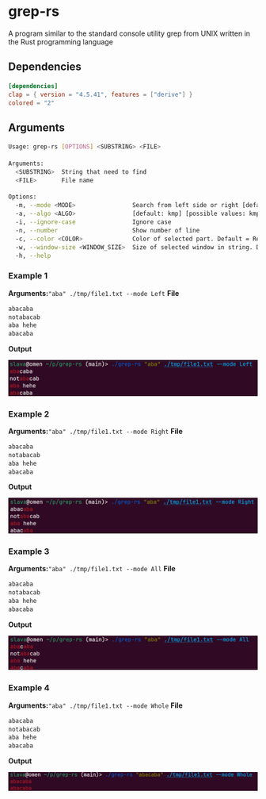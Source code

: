 # grep-rs
A program similar to the standard console utility grep from UNIX written in the Rust programming language

## Dependencies
```toml
[dependencies]
clap = { version = "4.5.41", features = ["derive"] }
colored = "2"
```
## Arguments
```bash
Usage: grep-rs [OPTIONS] <SUBSTRING> <FILE>

Arguments:
  <SUBSTRING>  String that need to find
  <FILE>       File name

Options:
  -m, --mode <MODE>                Search from left side or right [default: all] [possible values: left, right, all, reverse, whole]
  -a, --algo <ALGO>                [default: kmp] [possible values: kmp, boyer-moore]
  -i, --ignore-case                Ignore case
  -n, --number                     Show number of line
  -c, --color <COLOR>              Color of selected part. Default = Red [default: red] [possible values: green, red, blue]
  -w, --window-size <WINDOW_SIZE>  Size of selected window in string. Default value = 10 [default: 10]
  -h, --help            
```
 
 ### Example 1
**Arguments:**``"aba" ./tmp/file1.txt --mode Left``
**File**
```bash
abacaba
notabacab
aba hehe
abacaba
```
**Output**

![](/images/LeftExample.png "First")

### Example 2
**Arguments:**``"aba" ./tmp/file1.txt --mode Right``
**File**
```bash
abacaba
notabacab
aba hehe
abacaba
```
**Output**

![](/images/RightExample.png "Second")

### Example 3
**Arguments:**``"aba" ./tmp/file1.txt --mode All``
**File**
```bash
abacaba
notabacab
aba hehe
abacaba
```
**Output**

![](/images/AllExample.png "Third")

### Example 4
**Arguments:**``"aba" ./tmp/file1.txt --mode Whole``
**File**
```bash
abacaba
notabacab
aba hehe
abacaba
```
**Output**

![](/images/WholeExample.png "Fourth")
